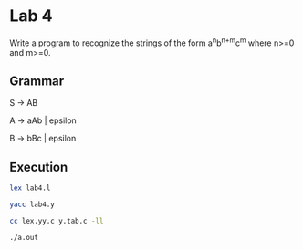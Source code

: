 # Lab 4

Write a program to recognize the strings of the form a<sup>n</sup>b<sup>n+m</sup>c<sup>m</sup> where n>=0 and m>=0.

## Grammar
S -> AB

A -> aAb | epsilon

B -> bBc | epsilon

## Execution
```bash
lex lab4.l

yacc lab4.y

cc lex.yy.c y.tab.c -ll

./a.out
```